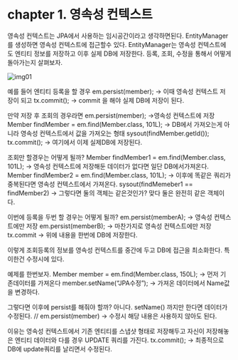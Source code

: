 # chapter 1. 영속성 컨텍스트

영속성 컨텍스트는 JPA에서 사용하는 임시공간이라고 생각하면된다.
EntityManager를 생성하면 영속성 컨텍스트에 접근할수 있다.
EntityManager는 영속성 컨텍스트에도 엔티티 정보를 저장하고 
이후 실제 DB에 저장한다.
등록, 조회, 수정을 통해서 어떻게 돌아가는지 살펴보자.


![img01][img01]

[img01]: https://lh5.googleusercontent.com/ihN02vy_jk6VLZ4qpECxrkptqjTWd4szTjNbTOpCgxHT1Pz36Cmbu9rwosnOsIzGK4JEXXLVeBDiQNcMF5aUJ5h-zbRH26L46cS7vft9aGn1IbF7Fon3qQIhAj0LX86FSitFldgW

예를 들어 엔티티 등록을 할 경우
em.persist(member);  →  이때 영속성 컨텍스트 저장이 되고 
tx.commit(); →  commit 을 해야 실제 DB에 저장이 된다.

만약 저장 후 조회의 경우라면
em.persist(member); →영속성 컨텍스트에 저장
Member findMember = em.find(Member.class, 101L); 
→ DB에서 가져오는게 아니라 영속성 컨텍스트에서 값을 가져오는 형태
sysout(findMember.getId()); 
tx.commit(); →  여기에서 이제 실제DB에 저장된다.

조회만 할경우는 어떻게 될까?
Member findMember1 = em.find(Member.class, 101L);
→ 영속성 컨텍스트에 저장해둔 데이터가 없다면 일단 DB에서가져온다.
Member findMember2 = em.find(Member.class, 101L);
→ 이후에 똑같은 쿼리가 중복된다면 영속성 컨텍스트에서 가져온다.
sysout(findMemeber1 == findMember2) 
→ 그렇다면 둘의 객체는 같은것인가? 맞다 둘은 완전히 같은 객체이다.

이번에 등록을 두번 할 경우는 어떻게 될까?
em.persist(memberA); → 영속성 컨텍스트에만 저장
em.persist(memberB); → 마찬가지로 영속성 컨텍스트에만 저장
tx.commit →  위에 내용을 한번에 DB에 저장한다.

이렇게 조회등록의 정보를 영속성 컨텍스트를 중간에 두고 DB에 접근을 최소화한다.
특이한건 수정시에 있다.

예제를 한번보자.
Member member = em.find(Member.class, 150L); → 먼저 기존데이터를 가져온다
member.setName(“JPA수정”); → 가져온 데이터에서 Name값을 변경하다.

그렇다면 이후에 persist를 해줘야 할까? 
아니다. setName() 까지만 한다면 데이터가 수정된다.
// em.persist(member)  → 수정시 해당 내용은 사용하지 않아도 된다. 

이유는 영속성 컨텍스트에서 기존 엔티티를 스냅샷 형태로 저장해두고
자신이 저장해놓은 엔티티 데이터와 다를 경우 UPDATE 쿼리를 가진다.
tx.commit(); →  최종적으로 DB에 update쿼리를 날리면서 수정된다.



